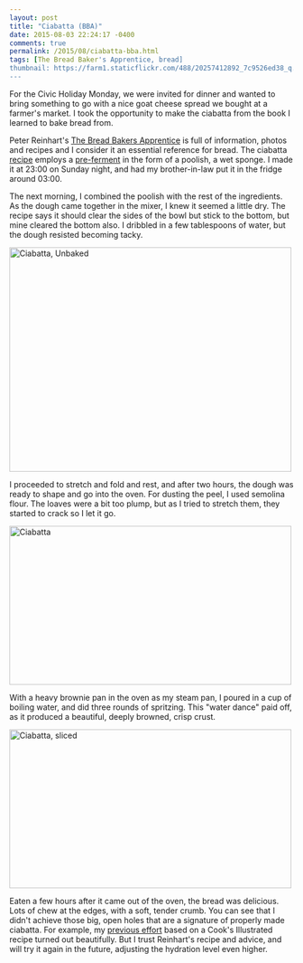 ```yaml
---
layout: post
title: "Ciabatta (BBA)"
date: 2015-08-03 22:24:17 -0400
comments: true
permalink: /2015/08/ciabatta-bba.html
tags: [The Bread Baker's Apprentice, bread]
thumbnail: https://farm1.staticflickr.com/488/20257412892_7c9526ed38_q.jpg
---
```


For the Civic Holiday Monday, we were invited for dinner and wanted to
bring something to go with a nice goat cheese spread we bought at a
farmer's market. I took the opportunity to make the ciabatta from 
the book I learned to bake bread from.

Peter Reinhart's [The Bread Bakers
Apprentice](/tag/the-bread-baker%27s-apprentice/) is full of
information, photos and recipes and I consider it an essential reference
for bread. The ciabatta
[recipe](https://www.reddit.com/r/Breadit/comments/1x4uh0/ciabatta_from_peter_reinharts_bread_bakers/)
employs a [pre-ferment](https://en.wikipedia.org/wiki/Pre-ferment) in the 
form of a poolish, a wet sponge. I made it at 23:00 on Sunday night, and
had my brother-in-law put it in the fridge around 03:00.

The next morning, I combined the poolish with the rest of the
ingredients. As the dough came together in the mixer, I knew it seemed a
little dry. The recipe says it should clear the sides of the bowl but
stick to the bottom, but mine cleared the bottom also. I dribbled in a
few tablespoons of water, but the dough resisted becoming tacky.

<a data-flickr-embed="true"
href="https://www.flickr.com/photos/gnuf/20262056895/in/photostream/"
title="Ciabatta, Unbaked"><img
src="https://farm1.staticflickr.com/348/20262056895_91c6357a03.jpg"
width="500" height="397" alt="Ciabatta, Unbaked"></a><script async
src="//embedr.flickr.com/assets/client-code.js"
charset="utf-8"></script>

I proceeded to stretch and fold and rest, and after two hours, the dough
was ready to shape and go into the oven. For dusting the peel, I used
semolina flour. The loaves were a bit too plump, but as I tried to stretch 
them, they started to crack so I let it go.

<a data-flickr-embed="true"
href="https://www.flickr.com/photos/gnuf/20257412892/in/photostream/"
title="Ciabatta, baked"><img
src="https://farm1.staticflickr.com/488/20257412892_7c9526ed38.jpg"
width="500" height="281" alt="Ciabatta"></a><script async
src="//embedr.flickr.com/assets/client-code.js"
charset="utf-8"></script>

With a heavy brownie pan in the oven as my steam pan, I poured in a cup
of boiling water, and did three rounds of spritzing. This "water dance"
paid off, as it produced a beautiful, deeply browned, crisp crust.

<a data-flickr-embed="true"
href="https://www.flickr.com/photos/gnuf/20097290610/in/photostream/"
title="Ciabatta, sliced"><img
src="https://farm1.staticflickr.com/394/20097290610_a3cc11baf3.jpg"
width="500" height="281" alt="Ciabatta, sliced"></a><script async
src="//embedr.flickr.com/assets/client-code.js"
charset="utf-8"></script>

Eaten a few hours after it came out of the oven, the bread was
delicious. Lots of chew at the edges, with a soft, tender crumb. You can
see that I didn't achieve those big, open holes that are a signature of 
properly made ciabatta. For example, my [previous
effort](/2010/01/ciabatta.html) based on a Cook's Illustrated recipe
turned out beautifully. But I trust Reinhart's recipe and advice, and
will try it again in the future, adjusting the hydration level even
higher.

